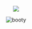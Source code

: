<div align="center">
 
 ![](https://komarev.com/ghpvc/?username=dpdfreak&label=STALKERS&color=31100B)
 
<picture>
 <img alt=booty src=https://i.postimg.cc/2yw4dXsD/boothill.png>
</picture>
</div>
